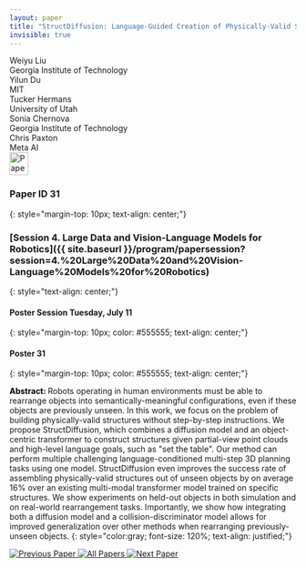 ```yaml
---
layout: paper
title: "StructDiffusion: Language-Guided Creation of Physically-Valid Structures using Unseen Objects"
invisible: true
---
```

<div class="paper-authors">
<div class="paper-author-box">
    <div class="paper-author-name">Weiyu Liu</div>
    <div class="paper-author-uni">Georgia Institute of Technology</div>
</div>
<div class="paper-author-box">
    <div class="paper-author-name">Yilun Du</div>
    <div class="paper-author-uni">MIT</div>
</div>
<div class="paper-author-box">
    <div class="paper-author-name">Tucker Hermans</div>
    <div class="paper-author-uni">University of Utah</div>
</div>
<div class="paper-author-box">
    <div class="paper-author-name">Sonia Chernova</div>
    <div class="paper-author-uni">Georgia Institute of Technology</div>
</div>
<div class="paper-author-box">
    <div class="paper-author-name">Chris Paxton</div>
    <div class="paper-author-uni">Meta AI</div>
</div>

</div><div class="paper-pdf">
<div> <a href="http://www.roboticsproceedings.org/rss19/p031.pdf"><img src="{{ site.baseurl }}/images/paper_link.png" alt="Paper Website" width = "33"  height = "40"/></a> </div>
</div>

### Paper ID 31
{: style="margin-top: 10px; text-align: center;"}

### [Session 4. Large Data and Vision-Language Models for Robotics]({{ site.baseurl }}/program/papersession?session=4.%20Large%20Data%20and%20Vision-Language%20Models%20for%20Robotics)
{: style="text-align: center;"}

#### Poster Session Tuesday, July 11
{: style="margin-top: 10px; color: #555555; text-align: center;"}

#### Poster 31
{: style="margin-top: 10px; color: #555555; text-align: center;"}

<b style="color: black;">Abstract: </b>Robots operating in human environments must be able to rearrange objects into semantically-meaningful configurations, even if these objects are previously unseen. In this work, we focus on the problem of building physically-valid structures without step-by-step instructions. We propose StructDiffusion, which combines a diffusion model and an object-centric transformer to construct structures given partial-view point clouds and high-level language goals, such as "set the table". Our method can perform multiple challenging language-conditioned multi-step 3D planning tasks using one model. StructDiffusion even improves the success rate of assembling physically-valid structures out of unseen objects by on average 16% over an existing multi-modal transformer model trained on specific structures. We show experiments on held-out objects in both simulation and on real-world rearrangement tasks. Importantly, we show how integrating both a diffusion model and a collision-discriminator model allows for improved generalization over other methods when rearranging previously-unseen objects.
{: style="color:gray; font-size: 120%; text-align: justified;"}


<div class="paper-menu">
<a href="{{ site.baseurl }}/program/papers/030/"> <img src="{{ site.baseurl }}/images/previous_paper_icon.png" alt="Previous Paper" title="Previous Paper"/> </a>
<a href="{{ site.baseurl }}/program/papers"><img src="{{ site.baseurl }}/images/overview_icon.png" alt="All Papers" title="All Papers"/> </a>
<a href="{{ site.baseurl }}/program/papers/032/"> <img src="{{ site.baseurl }}/images/next_paper_icon.png" alt="Next Paper" title="Next Paper"/> </a>

</div>
